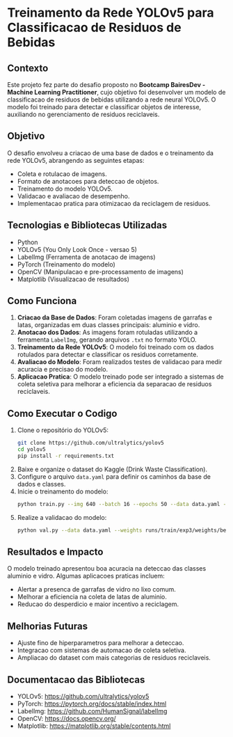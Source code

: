 # Treinamento da Rede YOLOv5 para Classificacao de Residuos de Bebidas

## Contexto
Este projeto fez parte do desafio proposto no **Bootcamp BairesDev - Machine Learning Practitioner**, cujo objetivo foi desenvolver um modelo de classificacao de residuos de bebidas utilizando a rede neural YOLOv5. O modelo foi treinado para detectar e classificar objetos de interesse, auxiliando no gerenciamento de residuos reciclaveis.

## Objetivo
O desafio envolveu a criacao de uma base de dados e o treinamento da rede YOLOv5, abrangendo as seguintes etapas:
- Coleta e rotulacao de imagens.
- Formato de anotacoes para deteccao de objetos.
- Treinamento do modelo YOLOv5.
- Validacao e avaliacao de desempenho.
- Implementacao pratica para otimizacao da reciclagem de residuos.

## Tecnologias e Bibliotecas Utilizadas
- Python
- YOLOv5 (You Only Look Once - versao 5)
- LabelImg (Ferramenta de anotacao de imagens)
- PyTorch (Treinamento do modelo)
- OpenCV (Manipulacao e pre-processamento de imagens)
- Matplotlib (Visualizacao de resultados)

## Como Funciona
1. **Criacao da Base de Dados**: Foram coletadas imagens de garrafas e latas, organizadas em duas classes principais: aluminio e vidro.
2. **Anotacao dos Dados**: As imagens foram rotuladas utilizando a ferramenta `LabelImg`, gerando arquivos `.txt` no formato YOLO.
3. **Treinamento da Rede YOLOv5**: O modelo foi treinado com os dados rotulados para detectar e classificar os residuos corretamente.
4. **Avaliacao do Modelo**: Foram realizados testes de validacao para medir acuracia e precisao do modelo.
5. **Aplicacao Pratica**: O modelo treinado pode ser integrado a sistemas de coleta seletiva para melhorar a eficiencia da separacao de residuos reciclaveis.

## Como Executar o Codigo
1. Clone o repositório do YOLOv5:
   ```bash
   git clone https://github.com/ultralytics/yolov5
   cd yolov5
   pip install -r requirements.txt
   ```
2. Baixe e organize o dataset do Kaggle (Drink Waste Classification).
3. Configure o arquivo `data.yaml` para definir os caminhos da base de dados e classes.
4. Inicie o treinamento do modelo:
   ```bash
   python train.py --img 640 --batch 16 --epochs 50 --data data.yaml --weights yolov5m.pt --device 0 --cache --workers 8
   ```
5. Realize a validacao do modelo:
   ```bash
   python val.py --data data.yaml --weights runs/train/exp3/weights/best.pt --img 640 --conf 0.25
   ```

## Resultados e Impacto
O modelo treinado apresentou boa acuracia na deteccao das classes aluminio e vidro. Algumas aplicacoes praticas incluem:
- Alertar a presenca de garrafas de vidro no lixo comum.
- Melhorar a eficiencia na coleta de latas de aluminio.
- Reducao do desperdicio e maior incentivo a reciclagem.

## Melhorias Futuras
- Ajuste fino de hiperparametros para melhorar a deteccao.
- Integracao com sistemas de automacao de coleta seletiva.
- Ampliacao do dataset com mais categorias de residuos reciclaveis.

## Documentacao das Bibliotecas
- YOLOv5: https://github.com/ultralytics/yolov5
- PyTorch: https://pytorch.org/docs/stable/index.html
- LabelImg: https://github.com/HumanSignal/labelImg
- OpenCV: https://docs.opencv.org/
- Matplotlib: https://matplotlib.org/stable/contents.html
